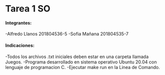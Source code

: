 # Tarea 1 SO

#### Integrantes: 
-Alfredo Llanos 201804536-5
-Sofia Mañana 201804535-7

#### Indicaciones:

-Todos los archivos .txt iniciales deben estar en una carpeta llamada Juegos.
-Programa desarrollado en sistema operativo Ubuntu 20.04 con lenguaje de programacion C.
-Ejecutar make run en la Linea de Comando.
